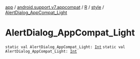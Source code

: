 [app](../../../index.md) / [android.support.v7.appcompat](../../index.md) / [R](../index.md) / [style](index.md) / [AlertDialog_AppCompat_Light](./-alert-dialog_-app-compat_-light.md)

# AlertDialog_AppCompat_Light

`static val AlertDialog_AppCompat_Light: `[`Int`](https://kotlinlang.org/api/latest/jvm/stdlib/kotlin/-int/index.html)
`static val AlertDialog_AppCompat_Light: `[`Int`](https://kotlinlang.org/api/latest/jvm/stdlib/kotlin/-int/index.html)